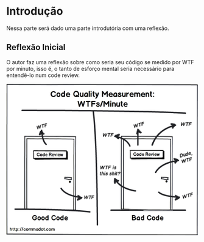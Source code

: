 # Introdução
Nessa parte será dado uma parte introdutória com uma reflexão.

## Reflexão Inicial

O autor faz uma reflexão sobre como seria seu código se medido por WTF por minuto, isso é, o tanto de esforço mental seria necessário para entendê-lo num code review.

![wtf](../assets/wtf.png "Código limpo e sujo respectivamente em uma revisão")
